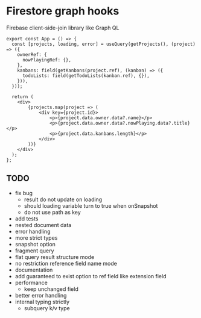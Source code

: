 # Firestore graph hooks

Firebase client-side-join library like Graph QL

```tsx
export const App = () => {
  const [projects, loading, error] = useQuery(getProjects(), (project) => ({
    ownerRef: {
      nowPlayingRef: {},
    },
    kanbans: field(getKanbans(project.ref), (kanban) => ({
      todoLists: field(getTodoLists(kanban.ref), {}),
    })),
  }));

  return (
    <div>
        {projects.map(project => (
            <div key={project.id}>
                <p>{project.data.owner.data?.name}</p>
                <p>{project.data.owner.data?.nowPlaying.data?.title}</p>
                <p>{project.data.kanbans.length}</p>
            </div>
        ))}
    </div>
  );
};
```

## TODO

- fix bug
  - result do not update on loading
  - should loading variable turn to true when onSnapshot
  - do not use path as key
- add tests
- nested document data
- error handling
- more strict types
- snapshot option
- fragment query
- flat query result structure mode
- no restriction reference field name mode
- documentation
- add guaranteed to exist option to ref field like extension field
- performance
  - keep unchanged field
- better error handling
- internal typing strictly
  - subquery k/v type

